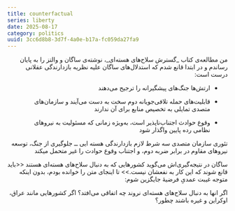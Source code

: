 ```yaml
---
title: counterfactual
series: liberty
date: 2025-08-17
category: politics
uuid: 3cc6d8b8-3d7f-4a0e-b17a-fc059da27fa9
---
```


<div dir="rtl">
من مطالعه‌ی کتاب _گسترش سلاح‌های هسته‌ای_، نوشته‌ی ساگان و والتز را به پایان رساندم و در ابتدا قانع شدم که استدلال‌های ساگان علیه نظریه بازدارندگی عقلانی درست است:

- ارتش‌ها جنگ‌های پیشگیرانه را ترجیح می‌دهند

- قابلیت‌های حمله تلافی‌جویانه دوم سخت به دست می‌آیند و سازمان‌های متصدی تمایلی به تخصیص منابع برای آن ندارند

- وقوع حوادث اجتناب‌ناپذیر است، به‌ویژه زمانی که مسئولیت به نیروهای نظامی رده پایین واگذار شود

تئوری سازمان متصدی سه شرط لازم بازدارندگی هسته ایی ــ جلوگیری از جنگ، توسعه نیروهای مقاوم در برابر ضربه دوم، و اجتناب وقوع حوادث را غیر متحمل میکند 

ساگان در نتیجه‌گیری‌اش می‌گوید کشورهایی که به دنبال سلاح‌های هسته‌ای هستند <<باید قانع شوند که این کار به نفعشان نیست.>> تا اینجای متن را خوانده بودم، بدون اینکه متوجه غیبت عمدیِ فرضیهٔ جایگزین شوم:

اگر انها به دنبال سلاح‌های هسته‌ای نروند چه اتفاقی می‌افتد؟
اگر کشورهایی مانند عراق، اوکراین و غیره باشند چطور؟

</div>